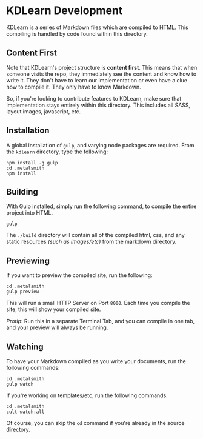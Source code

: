 
# KDLearn Development

KDLearn is a series of Markdown files which are compiled to HTML. This 
compiling is handled by code found within this directory.

## Content First

Note that KDLearn's project structure is **content first**. This means that 
when someone visits the repo, they immediately see the content and know how to 
write it. They don't have to learn our implementation or even have a clue how 
to compile it. They only have to know Markdown.

So, if you're looking to contribute features to KDLearn, make sure that 
implementation stays entirely within this directory. This includes all SASS, 
layout images, javascript, etc.

## Installation

A global installation of `gulp`, and varying node packages are required. From 
the `kdlearn` directory, type the following:

```
npm install -g gulp
cd .metalsmith
npm install
```

## Building

With Gulp installed, simply run the following command, to compile the entire 
project into HTML.

```
gulp
```

The `./build` directory will contain all of the compiled html, css, and any 
static resources *(such as images/etc)* from the markdown directory.

## Previewing

If you want to preview the compiled site, run the following:

```
cd .metalsmith
gulp preview
```

This will run a small HTTP Server on Port `8000`. Each time you compile the 
site, this will show your compiled site.

*Protip*: Run this in a separate Terminal Tab, and you can compile in one tab, 
and your preview will always be running.


## Watching

To have your Markdown compiled as you write your documents, run the following 
commands:

```
cd .metalsmith
gulp watch
```

If you're working on templates/etc, run the following commands:

```
cd .metalsmith
cult watch:all
```

Of course, you can skip the `cd` command if you're already in the source 
directory.
